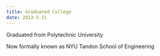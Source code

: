 ```yaml
---
title: Graduated College
date: 2013-5-21
---
```

Graduated from Polytechnic University

Now formally known as NYU Tandon School of Engineering
